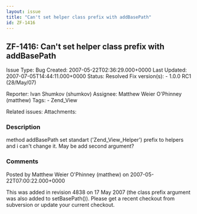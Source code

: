 ```yaml
---
layout: issue
title: "Can't set helper class prefix with addBasePath"
id: ZF-1416
---
```


ZF-1416: Can't set helper class prefix with addBasePath
-------------------------------------------------------

 Issue Type: Bug Created: 2007-05-22T02:36:29.000+0000 Last Updated: 2007-07-05T14:44:11.000+0000 Status: Resolved Fix version(s): - 1.0.0 RC1 (28/May/07)
 
 Reporter:  Ivan Shumkov (shumkov)  Assignee:  Matthew Weier O'Phinney (matthew)  Tags: - Zend\_View
 
 Related issues: 
 Attachments: 
### Description

method addBasePath set standart ('Zend\_View\_Helper') prefix to helpers and i can't change it. May be add second argument?

 

 

### Comments

Posted by Matthew Weier O'Phinney (matthew) on 2007-05-22T07:00:22.000+0000

This was added in revision 4838 on 17 May 2007 (the class prefix argument was also added to setBasePath()). Please get a recent checkout from subversion or update your current checkout.

 

 